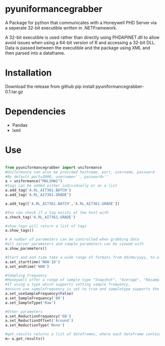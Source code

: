 # pyuniformancegrabber
A Package for python that communicates with a Honeywell PHD Server via a seperate 32-bit executible written in .NETFramework.

A 32-bit executible is used rather than directly using PHDAPINET.dll to allow avoid issues when using a 64-bit version of R and accessing a 32-bit DLL.
Data is passed between the executible and the package using XML and then parsed into a dataframe.

# Installation

Download the release from github
pip install pyuniformancegrabber-0.1.tar.gz

# Dependencies

* Pandas
* lxml
# Use

``` python

from pyuniformancegrabber import uniformance
#Uniformance can also be provided hostname, port, username, password
#By default port=3000, username='', password=''
a = uniformance("MALSHW1")
#tags can be added either individually or as a list
a.add_tag('A.RL_AI7361.BATCH')
a.add_tag('A.RL_AI7361.GRADE')

a.add_tag(['A.RL_AI7361.BATCH','A.RL_AI7361.GRADE'])

#You can check if a tag exists at the host with 
a.check_tag('A.RL_AI7361.GRADE')

#show_tags will return a list of tags
a.show_tags()

# A number of parameters can be controlled when grabbing data
#all server parameters and sample parameters can be viewed with
a.show_parameters()

#Start and end time take a wide range of formats from dd/mm/yyyy, to a string with format NOW-1D
a.set_starttime('NOW-1D')
a.set_endtime('NOW')

#Sampling Frequency
#Honeywell offer a range of sample type "Snapshot", "Average", "Resampled", "Raw", "InterpolatedRaw".
#If using a type which supports setting sample frequency,
#ensure use samplefrequency is set to true and sampletype supports the action
a.set_useSampleFrequency(False)
a.set_SampleFrequency('60')
a.set_SampleType('Raw')

#Other parameters
a.set_ReductionFrequency('60')
a.set_ReductionOffset('Around')
a.set_ReductionType('None')

#get_results returns a list of dataframes, where each dataframe contains the results for one tag
m= a.get_results()
```
